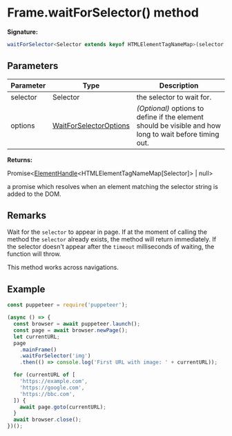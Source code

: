 # Frame.waitForSelector() method

**Signature:**

```typescript
waitForSelector<Selector extends keyof HTMLElementTagNameMap>(selector: Selector, options?: WaitForSelectorOptions): Promise<ElementHandle<HTMLElementTagNameMap[Selector]> | null>;
```

## Parameters

| Parameter | Type                                                            | Description                                                                                                  |
| --------- | --------------------------------------------------------------- | ------------------------------------------------------------------------------------------------------------ |
| selector  | Selector                                                        | the selector to wait for.                                                                                    |
| options   | [WaitForSelectorOptions](./puppeteer.waitforselectoroptions.md) | <i>(Optional)</i> options to define if the element should be visible and how long to wait before timing out. |

**Returns:**

Promise&lt;[ElementHandle](./puppeteer.elementhandle.md)&lt;HTMLElementTagNameMap\[Selector\]&gt; \| null&gt;

a promise which resolves when an element matching the selector string is added to the DOM.

## Remarks

Wait for the `selector` to appear in page. If at the moment of calling the method the `selector` already exists, the method will return immediately. If the selector doesn't appear after the `timeout` milliseconds of waiting, the function will throw.

This method works across navigations.

## Example

```js
const puppeteer = require('puppeteer');

(async () => {
  const browser = await puppeteer.launch();
  const page = await browser.newPage();
  let currentURL;
  page
    .mainFrame()
    .waitForSelector('img')
    .then(() => console.log('First URL with image: ' + currentURL));

  for (currentURL of [
    'https://example.com',
    'https://google.com',
    'https://bbc.com',
  ]) {
    await page.goto(currentURL);
  }
  await browser.close();
})();
```
